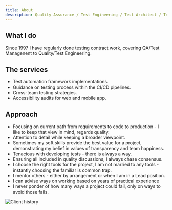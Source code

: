 ```yaml
---
title: About
description: Quality Assurance / Test Engineering / Test Architect / Test Coaching / Accessibility
---
```

## What I do

Since 1997 I have regularly done testing contract work, covering QA/Test Managenent to Quality/Test Engineering.

## The services

- Test automation framework implementations.
- Guidance on testing process within the CI/CD pipelines.
- Cross-team testing strategies.
- Accessibility audits for web and mobile app.

## Approach
- Focusing on current path from requirements to code to production - I like to keep that view in mind, regards quality.
- Attention to detail while keeping a broader viewpoint.
- Sometimes my soft skills provide the best value for a project, demonstrating my belief in values of transparency and team happiness.
- Tenacious with developing tests - there is always a way.
- Ensuring all included in quality discussions, I always chase consensus.
- I choose the right tools for the project, I am not married to any tools - instantly choosing the familiar is common trap.
- I mentor others - either by arrangement or when I am in a Lead position.
- I can advise ways on working based on years of practical experience
- I never ponder of how many ways a project could fail, only on ways to avoid those fails.

![Client history](https://jaffamonkey.com/img/clients.png)